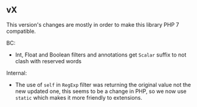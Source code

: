 ## vX

This version's changes are mostly in order to make this library PHP 7 compatible.

BC:
- Int, Float and Boolean filters and annotations get `Scalar` suffix to not clash with reserved words

Internal:
- The use of `self` in `RegExp` filter was returning the original value not the new updated one, this seems to be a change in PHP, so we now use `static` which makes it more friendly to extensions.
